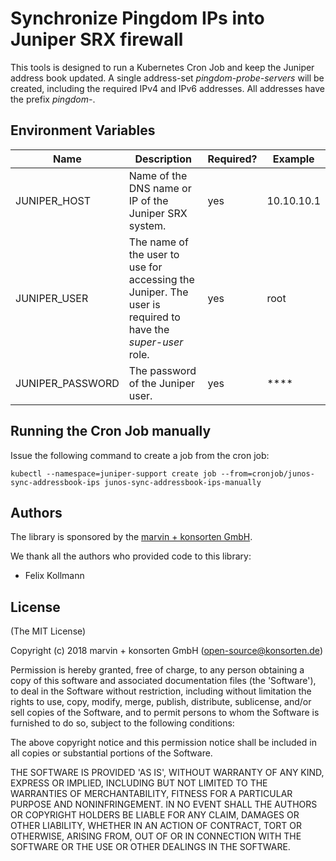 # Synchronize Pingdom IPs into Juniper SRX firewall

This tools is designed to run a Kubernetes Cron Job and keep the Juniper address book updated. A single address-set *pingdom-probe-servers* will be created, including the required IPv4 and IPv6 addresses. All addresses have the prefix *pingdom-*.

## Environment Variables

| Name | Description | Required? | Example |
| --- | --- | ---| --- |
| JUNIPER_HOST | Name of the DNS name or IP of the Juniper SRX system. | yes | 10.10.10.1 |
| JUNIPER_USER | The name of the user to use for accessing the Juniper. The user is required to have the *super-user* role. | yes | root |
| JUNIPER_PASSWORD | The password of the Juniper user. | yes | **** |

## Running the Cron Job manually

Issue the following command to create a job from the cron job:

```
kubectl --namespace=juniper-support create job --from=cronjob/junos-sync-addressbook-ips junos-sync-addressbook-ips-manually
```

## Authors

The library is sponsored by the [marvin + konsorten GmbH](http://www.konsorten.de).

We thank all the authors who provided code to this library:

* Felix Kollmann

## License

(The MIT License)

Copyright (c) 2018 marvin + konsorten GmbH (open-source@konsorten.de)

Permission is hereby granted, free of charge, to any person obtaining a copy of this software and associated documentation files (the 'Software'), to deal in the Software without restriction, including without limitation the rights to use, copy, modify, merge, publish, distribute, sublicense, and/or sell copies of the Software, and to permit persons to whom the Software is furnished to do so, subject to the following conditions:

The above copyright notice and this permission notice shall be included in all copies or substantial portions of the Software.

THE SOFTWARE IS PROVIDED 'AS IS', WITHOUT WARRANTY OF ANY KIND, EXPRESS OR IMPLIED, INCLUDING BUT NOT LIMITED TO THE WARRANTIES OF MERCHANTABILITY, FITNESS FOR A PARTICULAR PURPOSE AND NONINFRINGEMENT. IN NO EVENT SHALL THE AUTHORS OR COPYRIGHT HOLDERS BE LIABLE FOR ANY CLAIM, DAMAGES OR OTHER LIABILITY, WHETHER IN AN ACTION OF CONTRACT, TORT OR OTHERWISE, ARISING FROM, OUT OF OR IN CONNECTION WITH THE SOFTWARE OR THE USE OR OTHER DEALINGS IN THE SOFTWARE.
